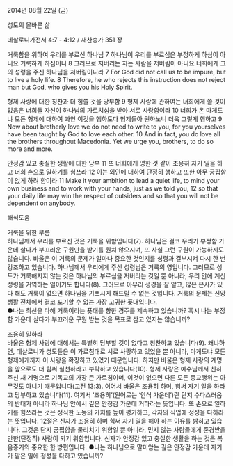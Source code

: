 2014년 08월 22일 (금)

성도의 올바른 삶



데살로니가전서 4:7 - 4:12 / 새찬송가 351 장


거룩함을 위하여 우리를 부르신 하나님
7 하나님이 우리를 부르심은 부정하게 하심이 아니요 거룩하게 하심이니 8 그러므로 저버리는 자는 사람을 저버림이 아니요 너희에게 그의 성령을 주신 하나님을 저버림이니라
7 For God did not call us to be impure, but to live a holy life. 8 Therefore, he who rejects this instruction does not reject man but God, who gives you his Holy Spirit.  

형제 사랑에 대한 칭찬과 더 힘쓸 것을 당부함
9 형제 사랑에 관하여는 너희에게 쓸 것이 없음은 너희들 자신이 하나님의 가르치심을 받아 서로 사랑함이라 10 너희가 온 마게도냐 모든 형제에 대하여 과연 이것을 행하도다 형제들아 권하노니 더욱 그렇게 행하고
9 Now about brotherly love we do not need to write to you, for you yourselves have been taught by God to love each other. 10 And in fact, you do love all the brothers throughout Macedonia. Yet we urge you, brothers, to do so more and more. 

안정감 있고 충실한 생활에 대한 당부
11 또 너희에게 명한 것 같이 조용히 자기 일을 하고 너희 손으로 일하기를 힘쓰라 12 이는 외인에 대하여 단정히 행하고 또한 아무 궁핍함이 없게 하려 함이라
11 Make it your ambition to lead a quiet life, to mind your own business and to work with your hands, just as we told you, 12 so that your daily life may win the respect of outsiders and so that you will not be dependent on anybody.

해석도움





거룩을 위한 부름  
하나님께서 우리를 부르신 것은 거룩을 위함입니다(7). 하나님은 결코 우리가 부정함 가운데 살다가 부끄러운 구원만을 받기를 원치 않으시며, 또 사실 그런 구원이 가능하지도 않습니다. 바울은 이 거룩의 문제가 얼마나 중요한 것인지를 성령과 결부시켜 다시 한 번 강조하고 있습니다. 하나님께서 우리에게 주신 성령님은 거룩의 영입니다. 그러므로 성도가 거룩해지지 않는 것은 하나님의 부르심을 저버리는 것일 뿐 아니라, 우리 안에 계신 성령을 거역하는 일이기도 합니다(8). 그러므로 아무리 성경을 잘 알고, 많은 은사가 있다 해도 거룩이 없으면 하나님을 기쁘시게 해드릴 수 없는 것입니다. 거룩의 문제는 신앙생활 전체에서 결코 포기할 수 없는 가장 고귀한 푯대입니다.   
●나는 최선을 다해 거룩이라는 푯대를 향한 경주를 계속하고 있습니까? 혹시 나는 부정함 가운데 살다가 부끄러운 구원 받는 것을 목표로 삼고 있지는 않습니까? 

조용히 일하라  
바울은 형제 사랑에 대해서는 특별히 당부할 것이 없다고 칭찬하고 있습니다(9). 왜냐하면, 데살로니가 성도들은 이 가르침대로 서로 사랑하고 있었을 뿐 아니라, 마게도냐 모든 형제에게까지 이 사랑을 확장하고 있었기 때문입니다. 하지만 바울은 형제 사랑의 계명을 앞으로도 더 힘써 실천하라고 부탁하고 있습니다(10). 형제 사랑은 예수님께서 친히 주신 새 계명으로 기독교의 가장 큰 가르침이며, 이것이 없으면 다른 모든 종교행위는 아무것도 아니기 때문입니다(고전 13:3). 이어서 바울은 조용히 하며, 힘써 자기 일을 하라고 당부하고 있습니다(11). 여기서 ‘조용히’(원어로는 ‘안식 가운데’)란 단지 수다스러움의 반대가 아니라 하나님 안에서 깊은 안정감 가운데 거하라는 뜻입니다. 또 손으로 일하기를 힘쓰라는 것은 정직한 노동의 가치를 높이 평가하고, 각자의 직업에 정성을 다하라는 뜻입니다. 12절은 신자가 조용히 하며 힘써 자기 일을 해야 하는 이유를 밝히고 있습니다. 그것은 단지 궁핍함을 물리치기 위함일 뿐 아니라, 믿지 않는 사람들에게 존경받을 만한(단정히) 사람이 되기 위함입니다. 신자가 안정감 있고 충실한 생활을 하는 것은 복음증거의 중요한 한 방편입니다. 
●나는 하나님으로 말미암는 깊은 안정감 가운데 자기가 맡은 일에 정성을 다하고 있습니까?